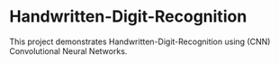 # Handwritten-Digit-Recognition
This project demonstrates Handwritten-Digit-Recognition using (CNN) Convolutional Neural Networks.
